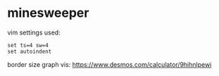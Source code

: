# minesweeper
vim settings used:
```vi
set ts=4 sw=4
set autoindent
```
border size graph vis:
https://www.desmos.com/calculator/9hihnlpewi
